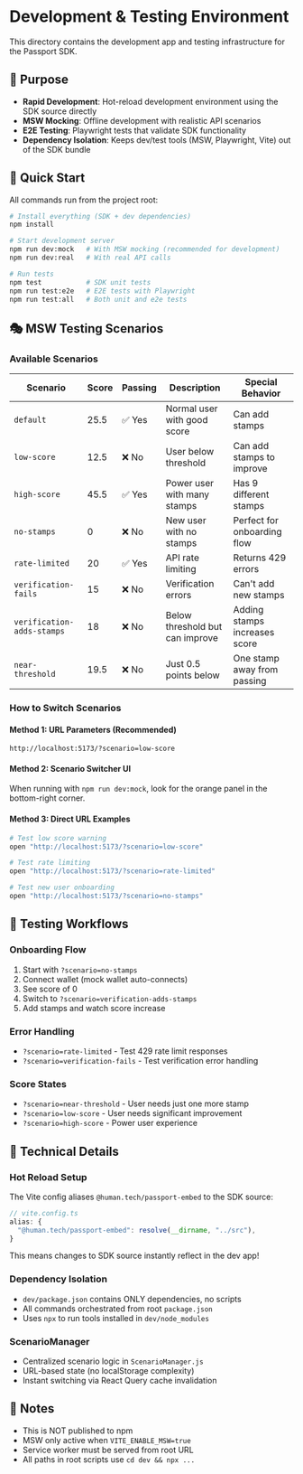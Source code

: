 # Development & Testing Environment

This directory contains the development app and testing infrastructure for the Passport SDK.

## 🎯 Purpose

- **Rapid Development**: Hot-reload development environment using the SDK source directly
- **MSW Mocking**: Offline development with realistic API scenarios
- **E2E Testing**: Playwright tests that validate SDK functionality
- **Dependency Isolation**: Keeps dev/test tools (MSW, Playwright, Vite) out of the SDK bundle

## 🚀 Quick Start

All commands run from the project root:

```bash
# Install everything (SDK + dev dependencies)
npm install

# Start development server
npm run dev:mock   # With MSW mocking (recommended for development)
npm run dev:real   # With real API calls

# Run tests
npm test           # SDK unit tests
npm run test:e2e   # E2E tests with Playwright
npm run test:all   # Both unit and e2e tests
```

## 🎭 MSW Testing Scenarios

### Available Scenarios

| Scenario | Score | Passing | Description | Special Behavior |
|----------|-------|---------|-------------|------------------|
| `default` | 25.5 | ✅ Yes | Normal user with good score | Can add stamps |
| `low-score` | 12.5 | ❌ No | User below threshold | Can add stamps to improve |
| `high-score` | 45.5 | ✅ Yes | Power user with many stamps | Has 9 different stamps |
| `no-stamps` | 0 | ❌ No | New user with no stamps | Perfect for onboarding flow |
| `rate-limited` | 20 | ✅ Yes | API rate limiting | Returns 429 errors |
| `verification-fails` | 15 | ❌ No | Verification errors | Can't add new stamps |
| `verification-adds-stamps` | 18 | ❌ No | Below threshold but can improve | Adding stamps increases score |
| `near-threshold` | 19.5 | ❌ No | Just 0.5 points below | One stamp away from passing |

### How to Switch Scenarios

#### Method 1: URL Parameters (Recommended)
```
http://localhost:5173/?scenario=low-score
```

#### Method 2: Scenario Switcher UI
When running with `npm run dev:mock`, look for the orange panel in the bottom-right corner.

#### Method 3: Direct URL Examples
```bash
# Test low score warning
open "http://localhost:5173/?scenario=low-score"

# Test rate limiting
open "http://localhost:5173/?scenario=rate-limited"

# Test new user onboarding
open "http://localhost:5173/?scenario=no-stamps"
```

## 🧪 Testing Workflows

### Onboarding Flow
1. Start with `?scenario=no-stamps`
2. Connect wallet (mock wallet auto-connects)
3. See score of 0
4. Switch to `?scenario=verification-adds-stamps`
5. Add stamps and watch score increase

### Error Handling
- `?scenario=rate-limited` - Test 429 rate limit responses
- `?scenario=verification-fails` - Test verification error handling

### Score States
- `?scenario=near-threshold` - User needs just one more stamp
- `?scenario=low-score` - User needs significant improvement  
- `?scenario=high-score` - Power user experience

## 🔧 Technical Details

### Hot Reload Setup
The Vite config aliases `@human.tech/passport-embed` to the SDK source:
```typescript
// vite.config.ts
alias: {
  "@human.tech/passport-embed": resolve(__dirname, "../src"),
}
```
This means changes to SDK source instantly reflect in the dev app!

### Dependency Isolation
- `dev/package.json` contains ONLY dependencies, no scripts
- All commands orchestrated from root `package.json`
- Uses `npx` to run tools installed in `dev/node_modules`

### ScenarioManager
- Centralized scenario logic in `ScenarioManager.js`
- URL-based state (no localStorage complexity)
- Instant switching via React Query cache invalidation

## 📝 Notes

- This is NOT published to npm
- MSW only active when `VITE_ENABLE_MSW=true`
- Service worker must be served from root URL
- All paths in root scripts use `cd dev && npx ...`
